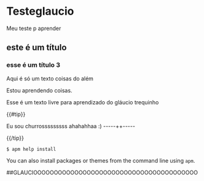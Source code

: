# Testeglaucio
Meu teste p aprender
## este é um título
### esse é um título 3
Aqui é só um texto
coisas do além

Estou aprendendo coisas.

Esse é um texto livre para aprendizado do gláucio
trequinho

{{#tip}}

Eu sou churrosssssssss ahahahhaa :)  -----++-----

{{/tip}}

``` command-line
$ apm help install
```

You can also install packages or themes from the command line using `apm`.

##GLAUCIOOOOOOOOOOOOOOOOOOOOOOOOOOOOOOOOOOOOOOOO
